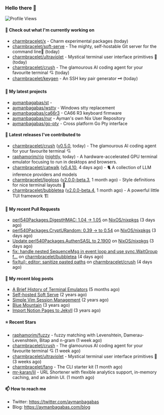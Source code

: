### Hello there 👋

![Profile Views](https://komarev.com/ghpvc/?username=aymanbagabas&label=PROFILE+VIEWS)

#### 👷 Check out what I'm currently working on

- [charmbracelet/x](https://github.com/charmbracelet/x) - Charm experimental packages (today)
- [charmbracelet/soft-serve](https://github.com/charmbracelet/soft-serve) - The mighty, self-hostable Git server for the command line🍦 (today)
- [charmbracelet/ultraviolet](https://github.com/charmbracelet/ultraviolet) - Mystical terminal user interface primitives 🌈 (today)
- [charmbracelet/crush](https://github.com/charmbracelet/crush) - The glamourous AI coding agent for your favourite terminal 💘 (today)
- [charmbracelet/keygen](https://github.com/charmbracelet/keygen) - An SSH key pair generator 🗝️ (today)

#### 🌱 My latest projects

- [aymanbagabas/st](https://github.com/aymanbagabas/st) - 
- [aymanbagabas/wstty](https://github.com/aymanbagabas/wstty) - Windows stty replacement
- [aymanbagabas/ca66r3](https://github.com/aymanbagabas/ca66r3) - CA66 R3 keyboard firmware
- [aymanbagabas/nur](https://github.com/aymanbagabas/nur) - Ayman&#39;s own Nix User Repository
- [aymanbagabas/go-pty](https://github.com/aymanbagabas/go-pty) - Cross platform Go Pty interface

#### 🔭 Latest releases I've contributed to

- [charmbracelet/crush](https://github.com/charmbracelet/crush) ([v0.5.0](https://github.com/charmbracelet/crush/releases/tag/v0.5.0), today) - The glamourous AI coding agent for your favourite terminal 💘
- [raphamorim/rio](https://github.com/raphamorim/rio) ([nightly](https://github.com/raphamorim/rio/releases/tag/nightly), today) - A hardware-accelerated GPU terminal emulator focusing to run in desktops and browsers.
- [charmbracelet/catwalk](https://github.com/charmbracelet/catwalk) ([v0.4.10](https://github.com/charmbracelet/catwalk/releases/tag/v0.4.10), 4 days ago) - 🐈 A collection of LLM inference providers and models 
- [charmbracelet/lipgloss](https://github.com/charmbracelet/lipgloss) ([v2.0.0-beta.3](https://github.com/charmbracelet/lipgloss/releases/tag/v2.0.0-beta.3), 1 month ago) - Style definitions for nice terminal layouts 👄
- [charmbracelet/bubbletea](https://github.com/charmbracelet/bubbletea) ([v2.0.0-beta.4](https://github.com/charmbracelet/bubbletea/releases/tag/v2.0.0-beta.4), 1 month ago) - A powerful little TUI framework 🏗

#### 🔨 My recent Pull Requests

- [perl540Packages.DigestHMAC: 1.04 -&gt; 1.05](https://github.com/NixOS/nixpkgs/pull/432073) on [NixOS/nixpkgs](https://github.com/NixOS/nixpkgs) (3 days ago)
- [perl540Packages.CryptURandom: 0.39 -&gt; to 0.54](https://github.com/NixOS/nixpkgs/pull/432071) on [NixOS/nixpkgs](https://github.com/NixOS/nixpkgs) (3 days ago)
- [Update perl540Packages.AuthenSASL to 2.1900](https://github.com/NixOS/nixpkgs/pull/432069) on [NixOS/nixpkgs](https://github.com/NixOS/nixpkgs) (3 days ago)
- [fix: handle nested SequenceMsg in event loop and use sync.WaitGroup f…](https://github.com/charmbracelet/bubbletea/pull/1463) on [charmbracelet/bubbletea](https://github.com/charmbracelet/bubbletea) (4 days ago)
- [fix(tui): editor: sanitize pasted paths](https://github.com/charmbracelet/crush/pull/630) on [charmbracelet/crush](https://github.com/charmbracelet/crush) (4 days ago)

#### 📜 My recent blog posts

- [A Brief History of Terminal Emulators](https://aymanbagabas.com/blog/2025/03/11/a-brief-history-of-terminal-emulators.html) (5 months ago)
- [Self-hosted Soft Serve](https://aymanbagabas.com/blog/2023/04/28/self-hosted-soft-serve.html) (2 years ago)
- [Simple Vim Session Management](https://aymanbagabas.com/blog/2023/04/13/simple-vim-session-management.html) (2 years ago)
- [Blue Mountain](https://aymanbagabas.com/blog/2022/06/02/blue-mountain.html) (3 years ago)
- [Import Notion Pages to Jekyll](https://aymanbagabas.com/blog/2022/03/29/import-notion-pages-to-jekyll.html) (3 years ago)

#### ⭐ Recent Stars

- [raphamorim/fuzzy](https://github.com/raphamorim/fuzzy) - fuzzy matching with Levenshtein, Damerau-Levenshtein, Bitap and n-gram (1 week ago)
- [charmbracelet/crush](https://github.com/charmbracelet/crush) - The glamourous AI coding agent for your favourite terminal 💘 (1 week ago)
- [charmbracelet/ultraviolet](https://github.com/charmbracelet/ultraviolet) - Mystical terminal user interface primitives 🌈 (3 weeks ago)
- [charmbracelet/fang](https://github.com/charmbracelet/fang) - The CLI starter kit (1 month ago)
- [mr-karan/lil](https://github.com/mr-karan/lil) - URL Shortener with flexible analytics support, in-memory caching, and an admin UI. (1 month ago)

#### 📫 How to reach me

- Twitter: https://twitter.com/aymanbagabas
- Blog: https://aymanbagabas.com/blog

